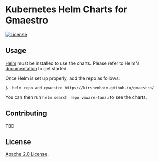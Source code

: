 # Kubernetes Helm Charts for Gmaestro

[![License](https://img.shields.io/badge/License-Apache%202.0-blue.svg)](https://opensource.org/licenses/Apache-2.0)

## Usage

[Helm](https://helm.sh) must be installed to use the charts.
Please refer to Helm's [documentation](https://helm.sh/docs/) to get started.

Once Helm is set up properly, add the repo as follows:

```console
$  helm repo add gmaestro https://kirshenboim.github.io/gmaestro/
```

You can then run `helm search repo vmware-tanzu` to see the charts.

## Contributing

TBD

## License

[Apache 2.0 License](./LICENSE).

